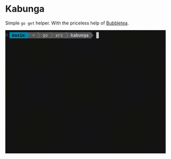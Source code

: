 # Kabunga

Simple `go get` helper. With the priceless help of [Bubbletea](https://github.com/charmbracelet/bubbletea).

![Kabunga](https://github.com/aszxqaz/kabunga/blob/main/assets/kabunga.gif?raw=true)
